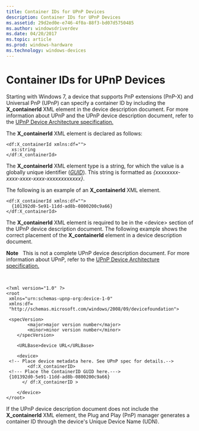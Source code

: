 ```yaml
---
title: Container IDs for UPnP Devices
description: Container IDs for UPnP Devices
ms.assetid: 29d2ed0e-e746-4f0a-88f3-bd07d5750485
ms.author: windowsdriverdev
ms.date: 04/20/2017
ms.topic: article
ms.prod: windows-hardware
ms.technology: windows-devices
---
```


# Container IDs for UPnP Devices


Starting with Windows 7, a device that supports PnP extensions (PnP-X) and Universal PnP (UPnP) can specify a container ID by including the **X_containerId** XML element in the device description document. For more information about UPnP and the UPnP device description document, refer to the [UPnP Device Architecture specification.](http://go.microsoft.com/fwlink/p/?linkid=142402)

The **X_containerId** XML element is declared as follows:

```
<df:X_containerId xmlns:df="">
  xs:string
</df:X_containerId>
```

The **X_containerId** XML element type is a string, for which the value is a globally unique identifier ([*GUID*](https://msdn.microsoft.com/library/windows/hardware/ff556283#wdkgloss-guid)). This string is formatted as *{xxxxxxxx-xxxx-xxxx-xxxx-xxxxxxxxxxxx}*.

The following is an example of an **X_containerId** XML element.

```
<df:X_containerId xmlns:df="">
  {101392d0-5e91-11dd-ad8b-0800200c9a66}
</df:X_containerId>
```

The **X_containerId** XML element is required to be in the &lt;device&gt; section of the UPnP device description document. The following example shows the correct placement of the **X_containerId** element in a device description document.

**Note**   This is not a complete UPnP device description document. For more information about UPnP, refer to the [UPnP Device Architecture specification.](http://go.microsoft.com/fwlink/p/?linkid=142402)

 

```
<?xml version="1.0" ?> 
<root 
 xmlns="urn:schemas-upnp-org:device-1-0"
 xmlns:df=
 "http://schemas.microsoft.com/windows/2008/09/devicefoundation">

 <specVersion>
        <major>major version number</major> 
        <minor>minor version number</minor> 
    </specVersion>

    <URLBase>device URL</URLBase> 

    <device>
 <!-- Place device metadata here. See UPnP spec for details.-->
        <df:X_containerID>
 <!--- Place the ContainerID GUID here.--->
 {101392d0-5e91-11dd-ad8b-0800200c9a66}
      </ df:X_containerID >

    </device>
</root>
```

If the UPnP device description document does not include the **X_containerId** XML element, the Plug and Play (PnP) manager generates a container ID through the device's Unique Device Name (UDN).

 

 





